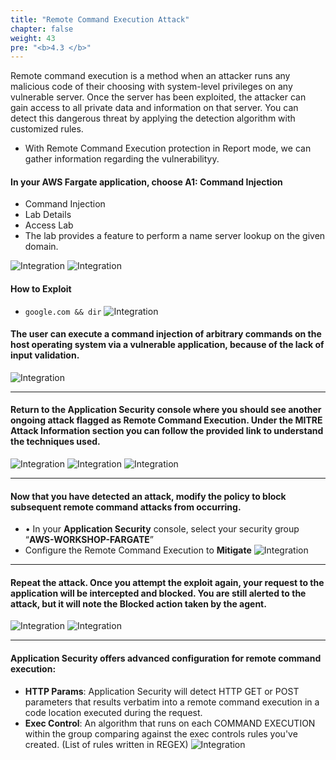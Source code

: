 ```yaml
---
title: "Remote Command Execution Attack"
chapter: false
weight: 43
pre: "<b>4.3 </b>"
---
```


Remote command execution is a method when an attacker runs any malicious code of their choosing with system-level privileges on any vulnerable server. Once the server has been exploited, the attacker can gain access to all private data and information on that server. You can detect this dangerous threat by applying the detection algorithm with customized rules.

- With Remote Command Execution protection in Report mode, we can gather information regarding the vulnerabilityy.

#### In your AWS Fargate application, choose A1: Command Injection
- Command Injection
- Lab Details
- Access Lab
- The lab provides a feature to perform a name server lookup on the given domain.

![Integration](/images/command_injection1.png)
![Integration](/images/command_injection2.png)

#### How to Exploit
- <code>google.com && dir</code>
![Integration](/images/remote.png)

#### The user can execute a command injection of arbitrary commands on the host operating system via a vulnerable application, because of the lack of input validation.

![Integration](/images/remote-output.png)

---

#### Return to the Application Security console where you should see another ongoing attack flagged as Remote Command Execution. Under the **MITRE Attack Information** section you can follow the provided link to understand the techniques used.
![Integration](/images/remote-c1as.png)
![Integration](/images/remote-mitre.png)
![Integration](/images/remote-tech.png)

---

#### Now that you have detected an attack, modify the policy to block subsequent remote command attacks from occurring.
- •	In your **Application Security** console, select your security group “**AWS-WORKSHOP-FARGATE**”
- Configure the Remote Command Execution to **Mitigate**
![Integration](/images/remote-enable.png)

---

#### Repeat the attack. Once you attempt the exploit again, your request to the application will be intercepted and blocked. You are still alerted to the attack, but it will note the Blocked action taken by the agent.
![Integration](/images/request_blocked.png)
![Integration](/images/remote-blocked.png)

---

#### Application Security offers advanced configuration for remote command execution:
- **HTTP Params**: Application Security will detect HTTP GET or POST parameters that results verbatim into a remote command execution in a code location executed during the request.
- **Exec Control**: An algorithm that runs on each COMMAND EXECUTION within the group comparing against the exec controls rules you've created. (List of rules written in REGEX)
![Integration](/images/remote-adv.png)

